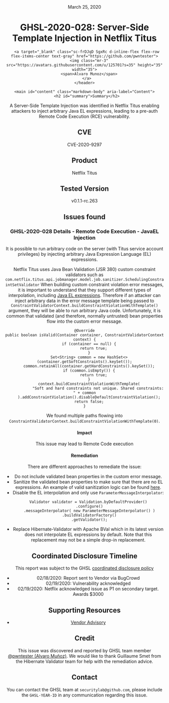 <header class="post-header d-block mb-6">
      <div class="date text-mono f5 my-3">March 25, 2020</div>
      <h1 class="my-2 h00-mktg lh-condensed">GHSL-2020-028: Server-Side Template Injection in Netflix Titus</h1>

      
      
      
      
      

      

      <a target="_blank" class="sc-frDJqD SgxRc d-inline-flex flex-row flex-items-center text-gray" href="https://github.com/pwntester">
        <img class="mr-3" src="https://avatars.githubusercontent.com/u/125701?s=35" height="35" width="35">
        <span>Alvaro Munoz</span>
      </a>
    </header>

    <main id="content" class="markdown-body" aria-label="Content">
      <h2 id="summary">Summary</h2>

<p>A Server-Side Template Injection was identified in Netflix Titus enabling attackers to inject arbitrary Java EL expressions, leading to a pre-auth Remote Code Execution (RCE) vulnerability.</p>

<h2 id="cve">CVE</h2>

<p>CVE-2020-9297</p>

<h2 id="product">Product</h2>

<p>Netflix Titus</p>

<h2 id="tested-version">Tested Version</h2>

<p>v0.1.1-rc.263</p>

<h2 id="issues-found">Issues found</h2>

<h3 id="ghsl-2020-028-details---remote-code-execution---javael-injection">GHSL-2020-028 Details - Remote Code Execution - JavaEL Injection</h3>

<p>It is possible to run arbitrary code on the server (with Titus service account privileges) by injecting arbitrary Java Expression Language (EL) expressions.</p>

<p>Netflix Titus uses Java Bean Validation (JSR 380) custom constraint validators such as <code class="language-plaintext highlighter-rouge">com.netflix.titus.api.jobmanager.model.job.sanitizer.SchedulingConstraintSetValidator</code>
When building custom constraint violation error messages, it is important to understand that they support different types of interpolation, including <a href="https://docs.jboss.org/hibernate/validator/5.1/reference/en-US/html/chapter-message-interpolation.html#section-interpolation-with-message-expressions">Java EL expressions</a>. Therefore if an attacker can inject arbitrary data in the error message template being passed to <code class="language-plaintext highlighter-rouge">ConstraintValidatorContext.buildConstraintViolationWithTemplate()</code> argument, they will be able to run arbitrary Java code. Unfortunately, it is common that validated (and therefore, normally untrusted) bean properties flow into the custom error message.</p>

<div class="language-java highlighter-rouge"><div class="highlight"><pre class="highlight"><code><span class="nd">@Override</span>
<span class="kd">public</span> <span class="kt">boolean</span> <span class="nf">isValid</span><span class="o">(</span><span class="nc">Container</span> <span class="n">container</span><span class="o">,</span> <span class="nc">ConstraintValidatorContext</span> <span class="n">context</span><span class="o">)</span> <span class="o">{</span>
    <span class="k">if</span> <span class="o">(</span><span class="n">container</span> <span class="o">==</span> <span class="kc">null</span><span class="o">)</span> <span class="o">{</span>
        <span class="k">return</span> <span class="kc">true</span><span class="o">;</span>
    <span class="o">}</span>
    <span class="nc">Set</span><span class="o">&lt;</span><span class="nc">String</span><span class="o">&gt;</span> <span class="n">common</span> <span class="o">=</span> <span class="k">new</span> <span class="nc">HashSet</span><span class="o">&lt;&gt;(</span><span class="n">container</span><span class="o">.</span><span class="na">getSoftConstraints</span><span class="o">().</span><span class="na">keySet</span><span class="o">());</span>
    <span class="n">common</span><span class="o">.</span><span class="na">retainAll</span><span class="o">(</span><span class="n">container</span><span class="o">.</span><span class="na">getHardConstraints</span><span class="o">().</span><span class="na">keySet</span><span class="o">());</span>
    <span class="k">if</span> <span class="o">(</span><span class="n">common</span><span class="o">.</span><span class="na">isEmpty</span><span class="o">())</span> <span class="o">{</span>
        <span class="k">return</span> <span class="kc">true</span><span class="o">;</span>
    <span class="o">}</span>
    <span class="n">context</span><span class="o">.</span><span class="na">buildConstraintViolationWithTemplate</span><span class="o">(</span>
            <span class="s">"Soft and hard constraints not unique. Shared constraints: "</span> <span class="o">+</span> <span class="n">common</span>
    <span class="o">).</span><span class="na">addConstraintViolation</span><span class="o">().</span><span class="na">disableDefaultConstraintViolation</span><span class="o">();</span>
    <span class="k">return</span> <span class="kc">false</span><span class="o">;</span>
<span class="o">}</span>
</code></pre></div></div>

<p>We found multiple paths flowing into <code class="language-plaintext highlighter-rouge">ConstraintValidatorContext.buildConstraintViolationWithTemplate(0)</code>.</p>

<h4 id="impact">Impact</h4>

<p>This issue may lead to Remote Code execution</p>

<h4 id="remediation">Remediation</h4>

<p>There are different approaches to remediate the issue:</p>
<ul>
  <li>Do not include validated bean properties in the custom error message.</li>
  <li>Sanitize the validated bean properties to make sure that there are no EL expressions. An example of valid sanitization logic can be found <a href="https://github.com/hibernate/hibernate-validator/blob/master/engine/src/main/java/org/hibernate/validator/internal/engine/messageinterpolation/util/InterpolationHelper.java#L17">here</a>.</li>
  <li>Disable the EL interpolation and only use <code class="language-plaintext highlighter-rouge">ParameterMessageInterpolator</code>:
    <div class="language-java highlighter-rouge"><div class="highlight"><pre class="highlight"><code><span class="nc">Validator</span> <span class="n">validator</span> <span class="o">=</span> <span class="nc">Validation</span><span class="o">.</span><span class="na">byDefaultProvider</span><span class="o">()</span>
 <span class="o">.</span><span class="na">configure</span><span class="o">()</span>
 <span class="o">.</span><span class="na">messageInterpolator</span><span class="o">(</span> <span class="k">new</span> <span class="nc">ParameterMessageInterpolator</span><span class="o">()</span> <span class="o">)</span>
 <span class="o">.</span><span class="na">buildValidatorFactory</span><span class="o">()</span>
 <span class="o">.</span><span class="na">getValidator</span><span class="o">();</span>
</code></pre></div>    </div>
  </li>
  <li>Replace Hibernate-Validator with Apache BVal which in its latest version does not interpolate EL expressions by default. Note that this replacement may not be a simple drop-in replacement.</li>
</ul>

<h2 id="coordinated-disclosure-timeline">Coordinated Disclosure Timeline</h2>

<p>This report was subject to the GHSL <a href="https://securitylab.github.com/advisories/#policy">coordinated disclosure policy</a></p>

<ul>
  <li>02/18/2020: Report sent to Vendor via BugCrowd</li>
  <li>02/19/2020: Vulnerability acknowledged</li>
  <li>02/19/2020: Netflix acknowledged issue as P1 on secondary target. Awards $3000</li>
</ul>

<h2 id="supporting-resources">Supporting Resources</h2>

<ul>
  <li><a href="https://github.com/Netflix/security-bulletins/blob/master/advisories/nflx-2020-002.md">Vendor Advisory</a></li>
</ul>

<h2 id="credit">Credit</h2>

<p>This issue was discovered and reported by GHSL team member <a href="https://github.com/pwntester">@pwntester (Alvaro Muñoz)</a>.
We would like to thank Guillaume Smet from the Hibernate Validator team for help with the remediation advice.</p>

<h2 id="contact">Contact</h2>

<p>You can contact the GHSL team at <code class="language-plaintext highlighter-rouge">securitylab@github.com</code>, please include the <code class="language-plaintext highlighter-rouge">GHSL-YEAR-ID</code> in any communication regarding this issue.</p>

   